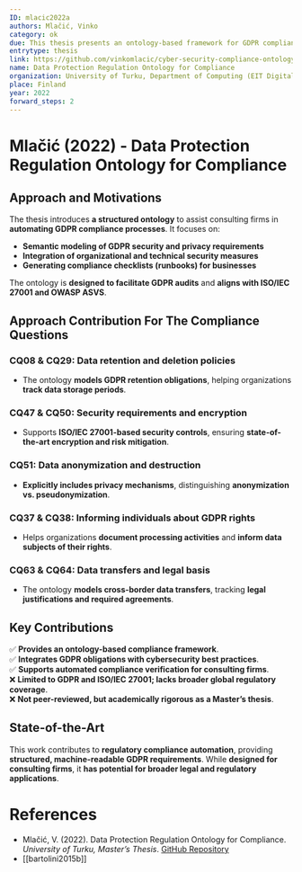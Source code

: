 ```yaml
---
ID: mlacic2022a
authors: Mlačić, Vinko
category: ok
due: This thesis presents an ontology-based framework for GDPR compliance, addressing security, data sensitivity, and privacy-enhancing technologies. It supports compliance automation and consulting use cases, directly addressing GDPR requirements such as data retention, security controls, and privacy mechanisms.
entrytype: thesis
link: https://github.com/vinkomlacic/cyber-security-compliance-ontology
name: Data Protection Regulation Ontology for Compliance
organization: University of Turku, Department of Computing (EIT Digital Master School)
place: Finland
year: 2022
forward_steps: 2
---
```


# Mlačić (2022) - Data Protection Regulation Ontology for Compliance

## Approach and Motivations

The thesis introduces **a structured ontology** to assist consulting firms in **automating GDPR compliance processes**. It focuses on:

- **Semantic modeling of GDPR security and privacy requirements**  
- **Integration of organizational and technical security measures**  
- **Generating compliance checklists (runbooks) for businesses**  

The ontology is **designed to facilitate GDPR audits** and **aligns with ISO/IEC 27001 and OWASP ASVS**.

## Approach Contribution For The Compliance Questions

### **CQ08 & CQ29: Data retention and deletion policies**
- The ontology **models GDPR retention obligations**, helping organizations **track data storage periods**.

### **CQ47 & CQ50: Security requirements and encryption**
- Supports **ISO/IEC 27001-based security controls**, ensuring **state-of-the-art encryption and risk mitigation**.

### **CQ51: Data anonymization and destruction**
- **Explicitly includes privacy mechanisms**, distinguishing **anonymization vs. pseudonymization**.

### **CQ37 & CQ38: Informing individuals about GDPR rights**
- Helps organizations **document processing activities** and **inform data subjects of their rights**.

### **CQ63 & CQ64: Data transfers and legal basis**
- The ontology **models cross-border data transfers**, tracking **legal justifications and required agreements**.

## Key Contributions

✅ **Provides an ontology-based compliance framework**.  
✅ **Integrates GDPR obligations with cybersecurity best practices**.  
✅ **Supports automated compliance verification for consulting firms**.  
❌ **Limited to GDPR and ISO/IEC 27001; lacks broader global regulatory coverage**.  
❌ **Not peer-reviewed, but academically rigorous as a Master’s thesis**.  

## State-of-the-Art

This work contributes to **regulatory compliance automation**, providing **structured, machine-readable GDPR requirements**. While **designed for consulting firms**, it **has potential for broader legal and regulatory applications**.

# References

- Mlačić, V. (2022). Data Protection Regulation Ontology for Compliance. *University of Turku, Master’s Thesis*. [GitHub Repository](https://github.com/vinkomlacic/cyber-security-compliance-ontology)
- [[bartolini2015b]]